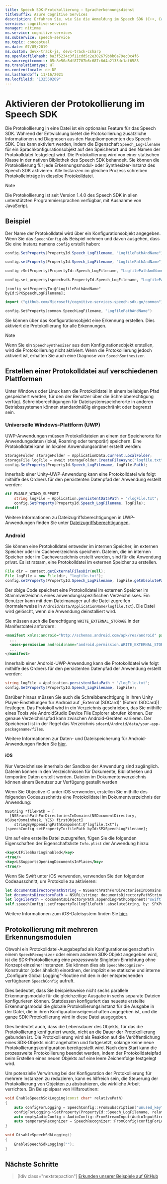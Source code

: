 ```yaml
---
title: Speech SDK-Protokollierung – Spracherkennungsdienst
titleSuffix: Azure Cognitive Services
description: Erfahren Sie, wie Sie die Anmeldung im Speech SDK (C++, C#, Python, Objective-C, Java) aktivieren.
services: cognitive-services
manager: nitinme
ms.service: cognitive-services
ms.subservice: speech-service
ms.topic: conceptual
ms.date: 07/05/2019
ms.custom: devx-track-js, devx-track-csharp
ms.openlocfilehash: ba3f5234c3f11cdd5c2e302679bbb6a79ec0c4f6
ms.sourcegitcommit: 05c8e50a5df87707b6c687c6d4a2133dc1af6583
ms.translationtype: HT
ms.contentlocale: de-DE
ms.lasthandoff: 11/16/2021
ms.locfileid: "132550209"
---
```

# <a name="enable-logging-in-the-speech-sdk"></a>Aktivieren der Protokollierung im Speech SDK

Die Protokollierung in eine Datei ist ein optionales Feature für das Speech SDK. Während der Entwicklung bietet die Protokollierung zusätzliche Informationen und Diagnosen aus den Hauptkomponenten des Speech SDK. Dies kann aktiviert werden, indem die Eigenschaft `Speech_LogFilename` für ein Sprachkonfigurationsobjekt auf den Speicherort und den Namen der Protokolldatei festgelegt wird. Die Protokollierung wird von einer statischen Klasse in der nativen Bibliothek des Speech SDK behandelt. Sie können die Protokollierung für jede Erkennungsmodul- oder Synthesizer-Instanz des Speech SDK aktivieren. Alle Instanzen im gleichen Prozess schreiben Protokolleinträge in dieselbe Protokolldatei.

> [!NOTE]
> Die Protokollierung ist seit Version 1.4.0 des Speech SDK in allen unterstützten Programmiersprachen verfügbar, mit Ausnahme von JavaScript.

## <a name="sample"></a>Beispiel

Der Name der Protokolldatei wird über ein Konfigurationsobjekt angegeben. Wenn Sie das `SpeechConfig` als Beispiel nehmen und davon ausgehen, dass Sie eine Instanz namens `config` erstellt haben:

```csharp
config.SetProperty(PropertyId.Speech_LogFilename, "LogfilePathAndName");
```

```java
config.setProperty(PropertyId.Speech_LogFilename, "LogfilePathAndName");
```

```C++
config->SetProperty(PropertyId::Speech_LogFilename, "LogfilePathAndName");
```

```Python
config.set_property(speechsdk.PropertyId.Speech_LogFilename, "LogfilePathAndName")
```

```objc
[config setPropertyTo:@"LogfilePathAndName" byId:SPXSpeechLogFilename];
```

```go
import ("github.com/Microsoft/cognitive-services-speech-sdk-go/common")

config.SetProperty(common.SpeechLogFilename, "LogfilePathAndName")
```

Sie können über das Konfigurationsobjekt eine Erkennung erstellen. Dies aktiviert die Protokollierung für alle Erkennungen.

> [!NOTE]
> Wenn Sie ein `SpeechSynthesizer` aus dem Konfigurationsobjekt erstellen, wird die Protokollierung nicht aktiviert. Wenn die Protokollierung jedoch aktiviert ist, erhalten Sie auch eine Diagnose von `SpeechSynthesizer`.

## <a name="create-a-log-file-on-different-platforms"></a>Erstellen einer Protokolldatei auf verschiedenen Plattformen

Unter Windows oder Linux kann die Protokolldatei in einem beliebigen Pfad gespeichert werden, für den der Benutzer über die Schreibberechtigung verfügt. Schreibberechtigungen für Dateisystemspeicherorte in anderen Betriebssystemen können standardmäßig eingeschränkt oder begrenzt sein.

### <a name="universal-windows-platform-uwp"></a>Universelle Windows-Plattform (UWP)

UWP-Anwendungen müssen Protokolldateien an einem der Speicherorte für Anwendungsdaten (lokal, Roaming oder temporär) speichern. Eine Protokolldatei kann im lokalen Anwendungsordner erstellt werden:

```csharp
StorageFolder storageFolder = ApplicationData.Current.LocalFolder;
StorageFile logFile = await storageFolder.CreateFileAsync("logfile.txt", CreationCollisionOption.ReplaceExisting);
config.SetProperty(PropertyId.Speech_LogFilename, logFile.Path);
```

Innerhalb einer Unity-UWP-Anwendung kann eine Protokolldatei wie folgt mithilfe des Ordners für den persistenten Datenpfad der Anwendung erstellt werden:

```csharp
#if ENABLE_WINMD_SUPPORT
    string logFile = Application.persistentDataPath + "/logFile.txt";
    config.SetProperty(PropertyId.Speech_LogFilename, logFile);
#endif
```
Weitere Informationen zu Dateizugriffsberechtigungen in UWP-Anwendungen finden Sie unter [Dateizugriffsberechtigungen](/windows/uwp/files/file-access-permissions).

### <a name="android"></a>Android

Sie können eine Protokolldatei entweder im internen Speicher, im externen Speicher oder im Cacheverzeichnis speichern. Dateien, die im internen Speicher oder im Cacheverzeichnis erstellt werden, sind für die Anwendung privat. Es ist ratsam, eine Protokolldatei im externen Speicher zu erstellen.

```java
File dir = context.getExternalFilesDir(null);
File logFile = new File(dir, "logfile.txt");
config.setProperty(PropertyId.Speech_LogFilename, logFile.getAbsolutePath());
```

Der obige Code speichert eine Protokolldatei im externen Speicher im Stammverzeichnis eines anwendungsspezifischen Verzeichnisses. Ein Benutzer kann mit dem Dateimanager auf die Datei zugreifen (normalerweise in `Android/data/ApplicationName/logfile.txt`). Die Datei wird gelöscht, wenn die Anwendung deinstalliert wird.

Sie müssen auch die Berechtigung `WRITE_EXTERNAL_STORAGE` in der Manifestdatei anfordern:

```xml
<manifest xmlns:android="http://schemas.android.com/apk/res/android" package="...">
  ...
  <uses-permission android:name="android.permission.WRITE_EXTERNAL_STORAGE" />
  ...
</manifest>
```

Innerhalb einer Android-UWP-Anwendung kann die Protokolldatei wie folgt mithilfe des Ordners für den persistenten Datenpfad der Anwendung erstellt werden:

```csharp
string logFile = Application.persistentDataPath + "/logFile.txt";
config.SetProperty(PropertyId.Speech_LogFilename, logFile);
```
Darüber hinaus müssen Sie auch die Schreibberechtigung in Ihren Unity Player-Einstellungen für Android auf „External (SDCard)“ (Extern (SDCard)) festlegen. Das Protokoll wird in ein Verzeichnis geschrieben, das Sie mithilfe eines Tools wie AndroidStudio Device File Explorer abrufen können. Der genaue Verzeichnispfad kann zwischen Android-Geräten variieren. Der Speicherort ist in der Regel das Verzeichnis `sdcard/Android/data/your-app-packagename/files`.

Weitere Informationen zur Daten- und Dateispeicherung für Android-Anwendungen finden Sie [hier](https://developer.android.com/guide/topics/data/data-storage.html).

#### <a name="ios"></a>iOS

Nur Verzeichnisse innerhalb der Sandbox der Anwendung sind zugänglich. Dateien können in den Verzeichnissen für Dokumente, Bibliotheken und temporäre Daten erstellt werden. Dateien im Dokumentenverzeichnis können einem Benutzer zur Verfügung gestellt werden 

Wenn Sie Objective-C unter iOS verwenden, erstellen Sie mithilfe des folgenden Codeausschnitts eine Protokolldatei im Dokumentverzeichnis der Anwendung:

```objc
NSString *filePath = [
  [NSSearchPathForDirectoriesInDomains(NSDocumentDirectory, NSUserDomainMask, YES) firstObject]
    stringByAppendingPathComponent:@"logfile.txt"];
[speechConfig setPropertyTo:filePath byId:SPXSpeechLogFilename];
```

Um auf eine erstellte Datei zuzugreifen, fügen Sie die folgenden Eigenschaften der Eigenschaftsliste `Info.plist` der Anwendung hinzu:

```xml
<key>UIFileSharingEnabled</key>
<true/>
<key>LSSupportsOpeningDocumentsInPlace</key>
<true/>
```

Wenn Sie Swift unter iOS verwenden, verwenden Sie den folgenden Codeausschnitt, um Protokolle zu aktivieren:
```swift
let documentsDirectoryPathString = NSSearchPathForDirectoriesInDomains(.documentDirectory, .userDomainMask, true).first!
let documentsDirectoryPath = NSURL(string: documentsDirectoryPathString)!
let logFilePath = documentsDirectoryPath.appendingPathComponent("swift.log")
self.speechConfig!.setPropertyTo(logFilePath!.absoluteString, by: SPXPropertyId.speechLogFilename)
```

Weitere Informationen zum iOS-Dateisystem finden Sie [hier](https://developer.apple.com/library/archive/documentation/FileManagement/Conceptual/FileSystemProgrammingGuide/FileSystemOverview/FileSystemOverview.html).

## <a name="logging-with-multiple-recognizers"></a>Protokollierung mit mehreren Erkennungsmodulen

Obwohl ein Protokolldatei-Ausgabepfad als Konfigurationseigenschaft in einem `SpeechRecognizer` oder einem anderen SDK-Objekt angegeben wird, ist die SDK-Protokollierung eine *prozessweite* Singleton-Einrichtung ohne Konzept einzelner Instanzen. Sie können dies als `SpeechRecognizer`-Konstruktor (oder ähnlich) einordnen, der implizit eine statische und interne „Configure Global Logging“-Routine mit den in der entsprechenden verfügbaren `SpeechConfig` aufruft.

Dies bedeutet, dass Sie beispielsweise nicht sechs parallele Erkennungsmodule für die gleichzeitige Ausgabe in sechs separate Dateien konfigurieren können. Stattdessen konfiguriert das neueste erstellte Erkennungsmodul die globale Protokollierungsinstanz für die Ausgabe in der Datei, die in ihren Konfigurationseigenschaften angegeben ist, und die ganze SDK-Protokollierung wird in diese Datei ausgegeben.

Dies bedeutet auch, dass die Lebensdauer des Objekts, für das die Protokollierung konfiguriert wurde, nicht an die Dauer der Protokollierung gebunden ist. Die Protokollierung wird als Reaktion auf die Veröffentlichung eines SDK-Objekts nicht angehalten und fortgesetzt, solange keine neue Protokollierungskonfiguration bereitgestellt wird. Nach dem Start kann die prozessweite Protokollierung beendet werden, indem der Protokolldateipfad beim Erstellen eines neuen Objekts auf eine leere Zeichenfolge festgelegt wird.

Um potenzielle Verwirrung bei der Konfiguration der Protokollierung für mehrere Instanzen zu reduzieren, kann es hilfreich sein, die Steuerung der Protokollierung von Objekten zu abstrahieren, die wirkliche Arbeit verrichten. Ein Beispielpaar von Hilfsroutinen:

```cpp
void EnableSpeechSdkLogging(const char* relativePath)
{
    auto configForLogging = SpeechConfig::FromSubscription("unused_key", "unused_region");
    configForLogging->SetProperty(PropertyId::Speech_LogFilename, relativePath);
    auto emptyAudioConfig = AudioConfig::FromStreamInput(AudioInputStream::CreatePushStream());
    auto temporaryRecognizer = SpeechRecognizer::FromConfig(configForLogging, emptyAudioConfig);
}

void DisableSpeechSdkLogging()
{
    EnableSpeechSdkLogging("");
}
```

## <a name="next-steps"></a>Nächste Schritte

> [!div class="nextstepaction"]
> [Erkunden unserer Beispiele auf GitHub](https://aka.ms/csspeech/samples)
